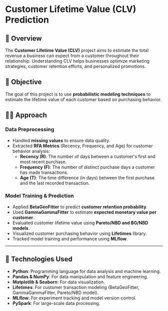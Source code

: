 # **Customer Lifetime Value (CLV) Prediction**

## 📘 Overview  
The **Customer Lifetime Value (CLV)** project aims to estimate the total revenue a business can expect from a customer throughout their relationship. Understanding CLV helps businesses optimize marketing strategies, customer retention efforts, and personalized promotions.  

## 🎯 Objective  
The goal of this project is to use **probabilistic modeling techniques** to estimate the lifetime value of each customer based on purchasing behavior.  

## 🧑‍💻 Approach  

### **Data Preprocessing**  
- Handled **missing values** to ensure data quality.  
- Extracted **RFA Metrics** (Recency, Frequency, and Age) for customer behavior analysis:  
  - **Recency (R)**: The number of days between a customer's first and most recent purchase.  
  - **Frequency (F)**: The number of distinct purchase days a customer has made transactions.  
  - **Age (T)**: The time difference (in days) between the first purchase and the last recorded transaction.  

### **Model Training & Prediction**  
- Applied **BetaGeoFitter** to predict **customer retention probability**.  
- Used **GammaGammaFitter** to estimate **expected monetary value per customer**.  
- Evaluated customer lifetime value using **Pareto/NBD and BG/NBD models**.  
- Visualized customer purchasing behavior using **Lifetimes** library.  
- Tracked model training and performance using **MLflow**.  

---

## 🔧 Technologies Used  

- **Python**: Programming language for data analysis and machine learning.  
- **Pandas & NumPy**: For data manipulation and feature engineering.  
- **Matplotlib & Seaborn**: For data visualization.  
- **Lifetimes**: For customer transaction modeling (BetaGeoFitter, GammaGammaFitter, Pareto/NBD model).  
- **MLflow**: For experiment tracking and model version control.  
- **PySpark**: For large-scale data processing.  

